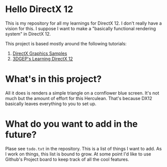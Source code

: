 # Hello DirectX 12

This is my repository for all my learnings for DirectX 12. I don't really have
a vision for this. I suppose I want to make a "basically functional rendering
system" in DirectX 12.

This project is based mostly around the following tutorials:
1. [DirectX Graphics Samples](https://github.com/microsoft/DirectX-Graphics-Samples)
2. [3DGEP's Learning DirectX 12](https://www.3dgep.com/learning-directx-12-1/)

# What's in this project?
All it does is renders a simple triangle on a cornflower blue screen. It's not
much but the amount of effort for this Herculean. That's because DX12 basically
leaves everything to you to set up.

# What do you want to add in the future?
Plase see `todo.txt` in the repository. This is a list of things I want to add.
As I work on things, this list is bound to grow. At some point I'd like to use
Github's Project board to keep track of all the cool features.